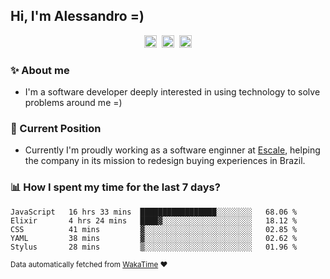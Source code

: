 ## Hi, I'm Alessandro =)

<p align="center">
  <a href="https://www.linkedin.com/in/alessandro-costa-dev/"><img src="https://img.shields.io/badge/-alessandro--costa--dev-%233f7ec6?style=flat-square&logo=Linkedin&logoColor=white" height="20"/></a>&nbsp;&nbsp;<a href="https://medium.com/@alessandro_costa"><img src="https://img.shields.io/badge/-%40alessandro__costa-%20black?style=flat-square&logo=Medium" height="20"/></a>&nbsp;&nbsp;<a href="mailto:alessandro96fc@gmail.com"><img src="https://img.shields.io/badge/-alessandro96fc%40gmail.com-%23c14438?style=flat-square&logo=Gmail&logoColor=white" height="20"/></a>
</p>

### :sparkles: About me

- I'm a software developer deeply interested in using technology to solve problems around me =)

### :office: Current Position 

-  Currently I'm proudly working as a software enginner at [Escale](https://github.com/escaletech), helping the company in its mission to redesign buying experiences in Brazil.

### :bar_chart: How I spent my time for the last 7 days?

<!--START_SECTION:waka-->
```text
JavaScript   16 hrs 33 mins  █████████████████░░░░░░░░   68.06 % 
Elixir       4 hrs 24 mins   ████▓░░░░░░░░░░░░░░░░░░░░   18.12 % 
CSS          41 mins         ▓░░░░░░░░░░░░░░░░░░░░░░░░   02.85 % 
YAML         38 mins         ▓░░░░░░░░░░░░░░░░░░░░░░░░   02.62 % 
Stylus       28 mins         ▒░░░░░░░░░░░░░░░░░░░░░░░░   01.96 % 
```
<!--END_SECTION:waka-->

<sub>Data automatically fetched from [WakaTime](https://wakatime.com/) :heart:</sub>

